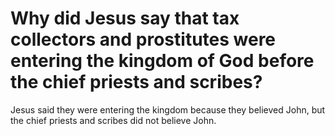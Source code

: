 # Why did Jesus say that tax collectors and prostitutes were entering the kingdom of God before the chief priests and scribes?

Jesus said they were entering the kingdom because they believed John, but the chief priests and scribes did not believe John.
